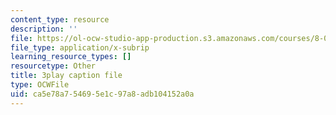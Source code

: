 ```yaml
---
content_type: resource
description: ''
file: https://ol-ocw-studio-app-production.s3.amazonaws.com/courses/8-01sc-classical-mechanics-fall-2016/ca5e78a754695e1c97a8adb104152a0a_pW6tqp1zRrg.vtt
file_type: application/x-subrip
learning_resource_types: []
resourcetype: Other
title: 3play caption file
type: OCWFile
uid: ca5e78a7-5469-5e1c-97a8-adb104152a0a
---
```

